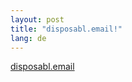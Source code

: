 ```yaml
---
layout: post
title: "disposabl.email!"
lang: de
---
```

[disposabl.email](https://www.disposabl.email)

